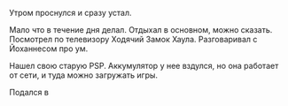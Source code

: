 Утром проснулся и сразу устал. 

Мало что в течение дня делал. Отдыхал в основном, можно сказать. Посмотрел по телевизору Ходячий Замок Хаула. Разговаривал с Йоханнесом про ум.

Нашел свою старую PSP. Аккумулятор у нее вздулся, но она работает от сети, и туда можно загружать игры.

Подался в 